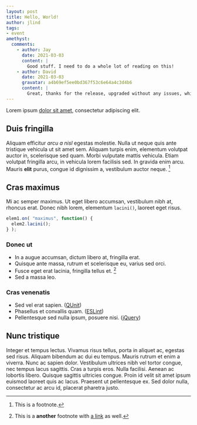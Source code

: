 ```yaml
---
layout: post
title: Hello, World!
author: jlind
tags:
- event
amethyst:
  comments:
    - author: Jay
      date: 2021-03-03
      content: |
        Good stuff. I need to do a whole lot of reading on this!
    - author: David
      date: 2021-03-03
      gravatar: a4b69ef5ee0bd367f53c6e64a4c3d4b6
      content: |
        Great, thanks for the release, upgraded without any issues, which is one of the many advantages of jQuery.
---
```


Lorem ipsum [dolor sit amet](https://en.wikipedia.org/wiki/Lorem_ipsum), consectetur adipiscing elit.

## Duis fringilla

Aliquam efficitur _arcu a nisl_ egestas molestie. Nulla ut neque quis ante tristique vehicula ut sit amet sem. Aliquam turpis enim, elementum volutpat auctor in, scelerisque sed quam. Morbi vulputate mattis vehicula. Etiam volutpat fringilla arcu, in vehicula lorem facilisis sed. In gravida enim arcu. Mauris **elit** purus, congue id dignissim a, vestibulum auctor neque. [^1]

## Cras maximus

Mi ac semper maximus. Ut eget libero accumsan, vestibulum nibh at, rhoncus erat. Donec nibh lorem, elementum  `lacini()`, laoreet eget risus.

```js
elem1.on( "maximus", function() {
  elem2.lacini();
} );
```

### Donec ut

* In a augue accumsan, dictum libero at, fringilla erat.
* Quisque ante massa, rutrum et scelerisque eu, varius sed orci.
* Fusce eget erat lacinia, fringilla tellus et. [^2]
* Sed a massa leo.

### Cras venenatis

* Sed vel erat sapien. ([QUnit](https://qunitjs.com/))
* Phasellus et convallis quam.  ([ESLint](https://eslint.org/))
* Pellentesque sed nulla ipsum, posuere nisi. ([jQuery](https://jquery.com/))

## Nunc tristique

Integer et tempus lectus. Vivamus risus tellus, porta in aliquet ac, egestas sed risus. Aliquam bibendum ac dui eu tempus. Mauris rutrum et enim a viverra. Nunc ac sapien dolor. Vestibulum ultrices nibh vel tortor congue, nec tempus lacus sagittis. Cras a turpis eros. Nulla facilisi. Aenean ac lobortis libero. Quisque sagittis ultricies congue. Proin id velit sit amet ipsum euismod laoreet quis ac lacus. Praesent ut pellentesque ex. Sed dolor nulla, consectetur ac arcu id, placerat pharetra justo.

[^1]: This is a footnote.
[^2]: This is a **another** footnote with [a link](https://example.org/) as well.
